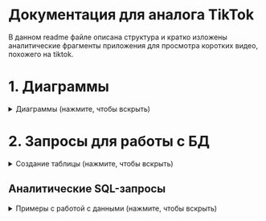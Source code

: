 # Документация для аналога TikTok

В данном readme файле описана структура и кратко изложены аналитические фрагменты приложения для просмотра коротких видео, похожего на tiktok.

# 1. Диаграммы
<details>
  <summary>Диаграммы (нажмите, чтобы вскрыть)</summary>

- Диаграмма классов (diagrams.net)

  ![UML диаграмма классов](./diagrams/tiktok-class-diagram.png)

- Sequence диаграмма (plantUML)

  ![Sequence диаграмма "Загрузка видео пользователем"](./diagrams/sequence-diagram.png)

</details>

# 2. Запросы для работы с БД
<details>
  <summary>Создание таблицы (нажмите, чтобы вскрыть)</summary>

```sql
-- Таблица пользователей
CREATE TABLE User (
    user_id SERIAL PRIMARY KEY,
    user_name VARCHAR(255) NOT NULL,
    password_hash VARCHAR(255) NOT NULL,
    email VARCHAR(255) UNIQUE NOT NULL
);

-- Таблица видео
CREATE TABLE Video (
    video_id SERIAL PRIMARY KEY,
    author_id INTEGER NOT NULL,
    video_title VARCHAR(255),
    video_file_link VARCHAR(255),
    FOREIGN KEY (author_id) REFERENCES User(user_id)
        ON DELETE CASCADE
);

-- Таблица с подписками
CREATE TABLE Follow (
    follower_id INTEGER NOT NULL,
    following_id INTEGER NOT NULL,
    PRIMARY KEY (follower_id, following_id),
    FOREIGN KEY (follower_id) REFERENCES User(user_id)
        ON DELETE CASCADE,
    FOREIGN KEY (following_id) REFERENCES User(user_id)
        ON DELETE CASCADE
);

-- Таблица лайков видео
CREATE TABLE Like (
    like_id SERIAL PRIMARY KEY,
    user_id INTEGER NOT NULL,
    video_id INTEGER NOT NULL,
    FOREIGN KEY (user_id) REFERENCES User(user_id)
        ON DELETE CASCADE,
    FOREIGN KEY (video_id) REFERENCES Video(video_id)
        ON DELETE CASCADE
);

-- Таблица комментариев
CREATE TABLE Comment (
    comment_id SERIAL PRIMARY KEY,
    user_id INTEGER NOT NULL,
    video_id INTEGER NOT NULL,
    comment_body VARCHAR(255),
    FOREIGN KEY (user_id) REFERENCES User(user_id)
        ON DELETE CASCADE,
    FOREIGN KEY (video_id) REFERENCES Video(video_id)
        ON DELETE CASCADE
);

-- Таблица активности пользователя
CREATE TABLE UserActivityLog (
    activity_id SERIAL PRIMARY KEY,
    user_id INTEGER NOT NULL,
    video_id INTEGER NOT NULL,
    FOREIGN KEY (user_id) REFERENCES User(user_id)
        ON DELETE CASCADE,
    FOREIGN KEY (video_id) REFERENCES Video(video_id)
        ON DELETE CASCADE
);
```
</details>

## Аналитические SQL-запросы

<details>
  <summary>Примеры с работой с данными (нажмите, чтобы вскрыть)</summary>

  - Получить таблицу всех пользователей с количеством опубликованных видео и отсортировать.

  ```sql
  SELECT user_id, user_name, COUNT(Video.video_id) as videos_count
  FROM User LEFT JOIN Video ON User.user_id = Video.author_id
  GROUP BY User.user_id, User.user_name
  ORDER BY videos_count DESC;
  ```

  - Список пользователей, которые подписаны на пользователя с id 322.

  ```sql
  SELECT user_id, user_name
  FROM User JOIN Follow ON User.user_id = Follow.follower_id
  WHERE following_id = 322;
  ```

  - Список пользователей, на которых подписан пользователь с id 322.

  ```sql
  SELECT user_id, user_name
  FROM User JOIN Follow ON User.user_id = Follow.following_id
  WHERE follower_id = 322;
  ```
</details>
